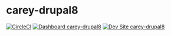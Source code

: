 # carey-drupal8

[![CircleCI](https://circleci.com/gh/careydayrit/carey-drupal8.svg?style=shield)](https://circleci.com/gh/careydayrit/carey-drupal8)
[![Dashboard carey-drupal8](https://img.shields.io/badge/dashboard-carey_drupal8-yellow.svg)](https://dashboard.pantheon.io/sites/f0705aa9-ca3a-4c26-ad2e-f823830764f5#dev/code)
[![Dev Site carey-drupal8](https://img.shields.io/badge/site-carey_drupal8-blue.svg)](http://dev-carey-drupal8.pantheonsite.io/)